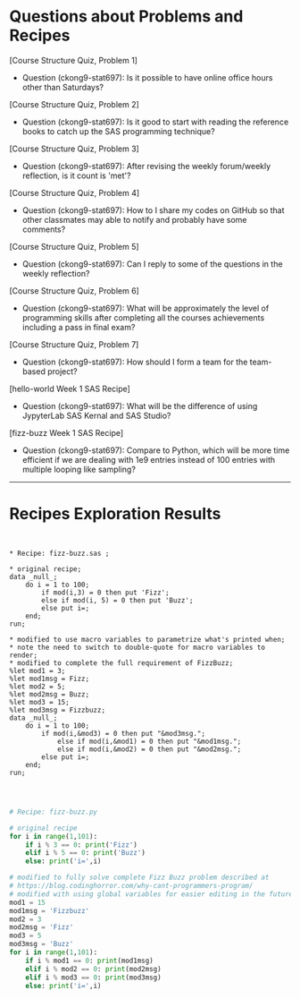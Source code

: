 
# Questions about Problems and Recipes



[Course Structure Quiz, Problem 1]
* Question (ckong9-stat697): Is it possible to have online office hours other than Saturdays?



[Course Structure Quiz, Problem 2]
* Question (ckong9-stat697): Is it good to start with reading the reference books to catch up the SAS programming technique?



[Course Structure Quiz, Problem 3]
* Question (ckong9-stat697): After revising the weekly forum/weekly reflection, is it count is 'met'?



[Course Structure Quiz, Problem 4]
* Question (ckong9-stat697): How to I share my codes on GitHub so that other classmates may able to notify and probably have some comments?



[Course Structure Quiz, Problem 5]
* Question (ckong9-stat697): Can I reply to some of the questions in the weekly reflection?


[Course Structure Quiz, Problem 6]
* Question (ckong9-stat697): What will be approximately the level of programming skills after completing all the courses achievements including a pass in final exam?



[Course Structure Quiz, Problem 7]
* Question (ckong9-stat697): How should I form a team for the team-based project?



[hello-world Week 1 SAS Recipe]
* Question (ckong9-stat697): What will be the difference of using JypyterLab SAS Kernal and SAS Studio?



[fizz-buzz Week 1 SAS Recipe]
* Question (ckong9-stat697): Compare to Python, which will be more time efficient if we are dealing with 1e9 entries instead of 100 entries with multiple looping like sampling?


***



# Recipes Exploration Results



```SAS


* Recipe: fizz-buzz.sas ;

* original recipe;
data _null_;
    do i = 1 to 100;
        if mod(i,3) = 0 then put 'Fizz';
        else if mod(i, 5) = 0 then put 'Buzz';
        else put i=;
    end;
run;

* modified to use macro variables to parametrize what's printed when;
* note the need to switch to double-quote for macro variables to render;
* modified to complete the full requirement of FizzBuzz;
%let mod1 = 3;
%let mod1msg = Fizz;
%let mod2 = 5;
%let mod2msg = Buzz;
%let mod3 = 15;
%let mod3msg = Fizzbuzz;
data _null_;
    do i = 1 to 100;
        if mod(i,&mod3) = 0 then put "&mod3msg.";
            else if mod(i,&mod1) = 0 then put "&mod1msg.";
            else if mod(i,&mod2) = 0 then put "&mod2msg.";
        else put i=;
    end;
run;



```



```Python

# Recipe: fizz-buzz.py

# original recipe
for i in range(1,101):
    if i % 3 == 0: print('Fizz')
    elif i % 5 == 0: print('Buzz')
    else: print('i=',i)

# modified to fully solve complete Fizz Buzz problem described at
# https://blog.codinghorror.com/why-cant-programmers-program/
# modified with using global variables for easier editing in the future
mod1 = 15
mod1msg = 'Fizzbuzz'
mod2 = 3
mod2msg = 'Fizz'
mod3 = 5
mod3msg = 'Buzz'
for i in range(1,101):
    if i % mod1 == 0: print(mod1msg)
    elif i % mod2 == 0: print(mod2msg)
    elif i % mod3 == 0: print(mod3msg)
    else: print('i=',i)



```
